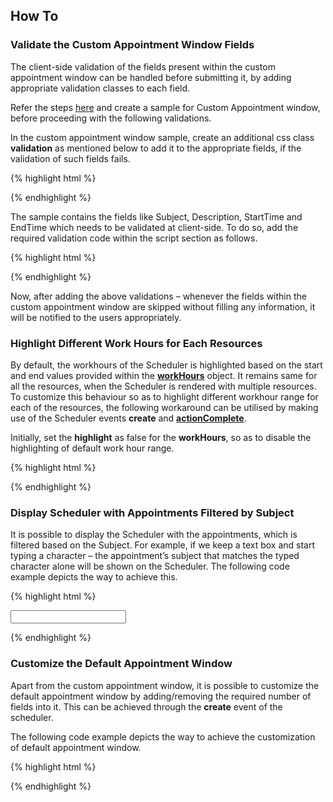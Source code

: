 ## How To

### Validate the Custom Appointment Window Fields

The client-side validation of the fields present within the custom appointment window can be handled before submitting it, by adding appropriate validation classes to each field.

Refer the steps [here](#_Appointment_Window_Customization "") and create a sample for Custom Appointment window, before proceeding with the following validations.

In the custom appointment window sample, create an additional css class **validation** as mentioned below to add it to the appropriate fields, if the validation of such fields fails.

{% highlight html %}
<style> 

.validation {

border-color: red;

}

</style>





{% endhighlight %}

The sample contains the fields like Subject, Description, StartTime and EndTime which needs to be validated at client-side. To do so, add the required validation code within the script section as follows.

{% highlight html %}
<script type="text/javascript">

// To Validate the Subject field.

$("#subject").focusout(function () {

if ($.trim($("#subject").val()) == "") {

$("#subject").addClass("validation");  

return false;

}

})

// To Validate the Description field.

$("#customdescription").focusout(function () {

if ($.trim($("#customdescription").val()) == "") {

$("#customdescription").addClass("validation");  

return false;

}

})

// To Validate the Time duration of the appointments

$("#EndTime").focusout(function () {

if (new Date($("#EndTime").val()).getDate() >= new Date($("#StartTime").val()).getDate()) {

if (new Date($("#StartTime").val()).getTime() >= new Date($("#EndTime").val()).getTime())

alert("EndTime value is lesser than the StartTime value");

}

})

</script>





{% endhighlight %}

Now, after adding the above validations – whenever the fields within the custom appointment window are skipped without filling any information, it will be notified to the users appropriately.

### Highlight Different Work Hours for Each Resources

By default, the workhours of the Scheduler is highlighted based on the start and end values provided within the **[workHours](#_Working_Hours "")** object. It remains same for all the resources, when the Scheduler is rendered with multiple resources. To customize this behaviour so as to highlight different workhour range for each of the resources, the following workaround can be utilised by making use of the Scheduler events **create** and **[actionComplete](http://help.syncfusion.com/js/api/ejschedule#events:actioncomplete "")**.

Initially, set the **highlight** as false for the **workHours**, so as to disable the highlighting of default work hour range.

{% highlight html %}
<!--Container for ejScheduler widget-->

<div id="Schedule1"></div>

<script type="text/javascript">

$(function () {

$("#Schedule1").ejSchedule({

currentDate: new Date(2015, 11, 2),

showCurrentTimeIndicator: false,

workHours: { 

highlight: false 

},

group: {

resources: ["Owners"]

},

resources: [{

field: "ownerId", title: "Owner", name: "Owners",

resourceSettings: {

dataSource: [

{ text: "Nancy", id: 1, color: "#f8a398" },

{ text: "Steven", id: 3, color: "#56ca85" },

{ text: "Michael", id: 5, color: "#51a0ed" }],

text: "text", id: "id", color: "color"

}

}],

appointmentSettings: {

resourceFields: "ownerId",

dataSource: [{

Id: 100,

Subject: "Wild Discovery",

StartTime: new Date(2015, 11, 2, 9, 00),

EndTime: new Date(2015, 11, 2, 10, 30),

ownerId: 3,

Location: "CHINA"

}]

},

create: "onCreate",

actionComplete: "onCreate"

});

});

// This function executes during the initial control creation and also on completion of each action like date/view navigation.

function onCreate(args) {

if (args.requestType == "viewNavigate" || args.requestType == "dateNavigate" || args.type == "create") {

// declare different start and end work hour values for each resources

var resourceOneStart = 9, resourceOneEnd = 18;

var resourceTwoStart = 13, resourceTwoEnd = 18;

var resourceThreeStart = 10, resourceThreeEnd = 18;

this.option("workHours.highlight", (this.currentView() != "month") ? false : true);

// Get the Scheduler workcell rows

var trElements = this.$WorkCellDiv.find("tr");

for (var i = 0; i < trElements.length; i++) {

// Get the Scheduler workcell columns

var tdElements = $(trElements[i]).find("td");

for (var j = 0; j < tdElements.length; j++) {

switch (this.currentView()) {

case "day":

switch (j) {

case 0: // column index 0 represents first resource in day view

$(tdElements[j]).addClass(((i > (resourceOneStart * 2) - 1) && (i <= (resourceOneEnd * 2) - 1)) ? "e-businesshighlightworkcells" : "");

break;

case 1: // column index 1 represents second resource in day view

$(tdElements[j]).addClass(((i > (resourceTwoStart * 2) - 1) && (i <= (resourceTwoEnd * 2) - 1)) ? "e-businesshighlightworkcells" : "");

break;

case 2: // column index 2 represents third resource in day view

$(tdElements[j]).addClass(((i > (resourceThreeStart * 2) - 1) && (i <= (resourceThreeEnd * 2) - 1)) ? "e-businesshighlightworkcells" : "");

break;

}

break;

case "week":

switch (j) {

case 0: case 1: case 2: case 3: case 4: case 5: case 6: // column indexes 0 to 6 belongs to first resource in week view (7 days)

$(tdElements[j]).addClass(((i > (resourceOneStart * 2) - 1) && (i <= (resourceOneEnd * 2) - 1)) ? "e-businesshighlightworkcells" : "");

break;

case 7: case 8: case 9: case 10: case 11: case 12: case 13: // column indexes 7 to 13 belongs to second resource in week view (7 days)

$(tdElements[j]).addClass(((i > (resourceTwoStart * 2) - 1) && (i <= (resourceTwoEnd * 2) - 1)) ? "e-businesshighlightworkcells" : "");

break;

case 14: case 15: case 16: case 17: case 18: case 19: case 20: // column indexes 14 to 20 belongs to third resource in week view (7 days)

$(tdElements[j]).addClass(((i > (resourceThreeStart * 2) - 1) && (i <= (resourceThreeEnd * 2) - 1)) ? "e-businesshighlightworkcells" : "");

break;

}

break;

case "workweek":

switch (j) {

case 0: case 1: case 2: case 3: case 4:        // column indexes 0 to 4 belongs to first resource in workweek view (5 days)

$(tdElements[j]).addClass(((i > (resourceOneStart * 2) - 1) && (i <= (resourceOneEnd * 2) - 1)) ? "e-businesshighlightworkcells" : "");

break;

case 5: case 6: case 7: case 8: case 9:

// column indexes 5 to 9 belongs to second resource in workweek view (5 days)

$(tdElements[j]).addClass(((i > (resourceTwoStart * 2) - 1) && (i <= (resourceTwoEnd * 2) - 1)) ? "e-businesshighlightworkcells" : "");

break;

case 10: case 11: case 12: case 13: case 14:

// column indexes 10 to 14 belongs to third resource in workweek view (5 days)

$(tdElements[j]).addClass(((i > (resourceThreeStart * 2) - 1) && (i <= (resourceThreeEnd * 2) - 1)) ? "e-businesshighlightworkcells" : "");

break;

}

break;

}

}

}

}

}

</script>





{% endhighlight %}

### Display Scheduler with Appointments Filtered by Subject

It is possible to display the Scheduler with the appointments, which is filtered based on the Subject. For example, if we keep a text box and start typing a character – the appointment’s subject that matches the typed character alone will be shown on the Scheduler. The following code example depicts the way to achieve this.

{% highlight html %}
<!--textbox for entering search character-->

<input id='txtSearch' type='text' onkeyup='searchKeyUp()' />

<!--Container for ejScheduler widget-->

<div id="Schedule1"></div>

<script type="text/javascript">

// Appointment data to be bound to the Scheduler

window.Default = [

{

Id: 101,

Subject: "Bering Sea Gold",

StartTime:new Date(2015,11,5,10,00),

EndTime: new Date(2015,11,5,11,00),

Description:"",

AllDay: false,

Recurrence: false,

Categorize: "1,3"

},

{

Id: 102,

Subject: "Bering Sea Gold",

StartTime:new Date(2015,11,2,16,00),

EndTime:new Date(2015,11,2,17,30),

Description:"",

AllDay: false,

Recurrence: false,

Categorize: "2,5"

}, {

Id: 104,

Subject: "What Happened Next?",

StartTime: new Date(2015,11,5,12,30),

EndTime: new Date(2015,11,5,15,00),

Description:"",

AllDay: false,

Recurrence: false,

Categorize: "4,1"

}, {

Id: 105,

Subject: "Daily Planet",

StartTime: new Date(2015,11,3,01,00),

EndTime:new Date(2015,11,3,02,00),

Description:"",

AllDay: false,

Recurrence: false,

Categorize: "1,3,6"

}, {

Id: 107,

Subject: "How It's Made",

StartTime: new Date(2015,11,1,06,00),

EndTime: new Date(2015,11,1,07,30),

Description:"",

AllDay: false,

Recurrence: true,

RecurrenceRule: "FREQ=WEEKLY;BYDAY=MO,TU;INTERVAL=1;COUNT=15",

Categorize: "2,3,6"

}, {

Id: 108,

Subject: "Deadest Catch",

StartTime: new Date(2015,11,3,16,00),

EndTime: new Date(2015,11,3,17,00),

Description:"",

AllDay: false,

Recurrence: false,

Categorize: "2,4,6,1"

}, {

Id: 109,

Subject: "MayDay",

StartTime: new Date(2015,3,30,06,30),

EndTime: new Date(2015,3,30,07,30),

Description:"",

AllDay: false,

Recurrence: false,

Categorize: "5,3"

}, {

Id: 115,

Subject: "Cash Cab",

StartTime:new Date(2015,3,30,15,00),

EndTime: new Date(2015,3,30,16,30),

Description:"",

AllDay: false,

Recurrence: true,

RecurrenceRule: "FREQ=DAILY;INTERVAL=1;COUNT=5",

Categorize: "1,3"



}];

$(function () {

// For Scheduler

$("#Schedule1").ejSchedule({

currentDate: new Date(2015, 11, 5),

showCurrentTimeIndicator: false,

appointmentSettings: {

dataSource: dManager

}

});

});

// This function executes when a character is entered in the textbox

function searchKeyUp() {

var searchString = $("#txtSearch").val();

var schObj = $("#Schedule1").data("ejSchedule");

var result = schObj.searchAppointments(searchString);

schObj.option("appointmentSettings", { dataSource: [] });

if (!ej.isNullOrUndefined(result) && result.length != 0 && searchString != "")

schObj.option("appointmentSettings", { dataSource: result });

else

schObj.option("appointmentSettings", { dataSource: window.Default });

}

</script>



{% endhighlight %}

### Customize the Default Appointment Window

Apart from the custom appointment window, it is possible to customize the default appointment window by adding/removing the required number of fields into it. This can be achieved through the **create** event of the scheduler.

The following code example depicts the way to achieve the customization of default appointment window.

{% highlight html %}
<!--Container for ejScheduler widget-->

<div id="Schedule1"></div>

<script type="text/javascript">

$(function () {

// For Scheduler

$("#Schedule1").ejSchedule({

currentDate: new Date(2015, 11, 2),

showCurrentTimeIndicator: false,

create: "onCreate",

appointmentWindowOpen: "onAppointmentOpen",

appointmentSettings: {

dataSource: [{

Id: 100,

Subject: "Wild Discovery",

StartTime: new Date(2015, 11, 2, 9, 00),

EndTime: new Date(2015, 11, 2, 10, 30),

Location: "CHINA",

AppointmentType: "Tentative",

Status: "90%"

}]

}

});

});

// This function executes when the checkboxes are checked/unchecked

function onCreate(args) {

var customDesign = "<tr class='customfields'><td class='e-textlabel'>Event Type</td><td><input class='apptype' type='text'/></td><td class='e-textlabel'>Event Status </td><td><input class='status' type='text'/></td></tr>";

$("." + this._id + "parrow").after(customDesign);

}

// This function executes before the appointment window gets opened.

function onAppointmentOpen(args) {

if (!ej.isNullOrUndefined(args.appointment)) {

// if double clicked on the appointments, retrieve the custom field values from the appointment object and fills it in the appropriate fields.               this._appointmentAddWindow.find(".apptype").val(args.appointment.AppointmentType);

this._appointmentAddWindow.find(".status").val(args.appointment.Status);

}

else {

// if double clicked on the cells, clears the field values.               

this._appointmentAddWindow.find(".apptype").val("");

this._appointmentAddWindow.find(".status").val("");

}

}

</script>





{% endhighlight %}

